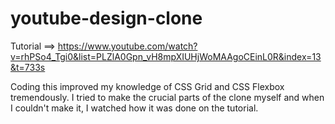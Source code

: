 # youtube-design-clone
 Tutorial ==> https://www.youtube.com/watch?v=rhPSo4_Tgi0&list=PLZlA0Gpn_vH8mpXIUHjWoMAAgoCEinL0R&index=13&t=733s
 
 Coding this improved my knowledge of CSS Grid and CSS Flexbox tremendously. I tried to make the crucial parts of the clone myself and when I couldn't make it, I watched how it was done on the tutorial.
